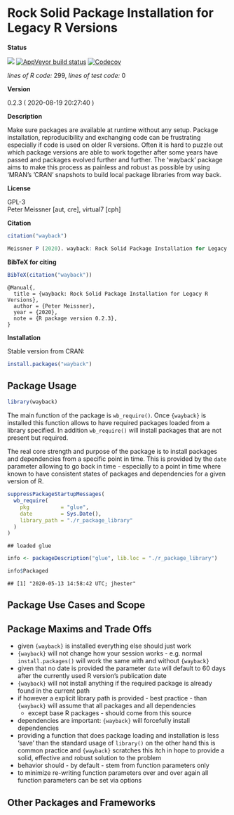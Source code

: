 
<!-- README.md is generated from README.Rmd. Please edit that file -->

<!-- -->

<!-- FILL OUT OPTIONS !!! -->

<!-- -->

<!-- -->

<!-- -->

# Rock Solid Package Installation for Legacy R Versions

**Status**

<a href="https://travis-ci.org/petermeissner/wayback"><img src="https://api.travis-ci.org/petermeissner/wayback.svg?branch=master"><a/>
[![AppVeyor build
status](https://ci.appveyor.com/api/projects/status/github/petermeissner/wayback?branch=master&svg=true)](https://ci.appveyor.com/project/petermeissner/wayback)
<a href="https://codecov.io/gh/petermeissner/wayback"><img src="https://codecov.io/gh/petermeissner/wayback/branch/master/graph/badge.svg" alt="Codecov" /></a>
<!--<a href="https://cran.r-project.org/package=wayback">
<img src="https://www.r-pkg.org/badges/version/wayback">
</a>
<img src="https://cranlogs.r-pkg.org/badges/grand-total/wayback">
<img src="https://cranlogs.r-pkg.org/badges/wayback">
-->

*lines of R code:* 299, *lines of test code:* 0

**Version**

0.2.3 ( 2020-08-19 20:27:40 )

**Description**

Make sure packages are available at runtime without any setup. Package
installation, reproducibility and exchanging code can be frustrating
especially if code is used on older R versions. Often it is hard to
puzzle out which package versions are able to work together after some
years have passed and packages evolved further and further. The
‘wayback’ package aims to make this process as painless and robust
as possible by using ‘MRAN’s ’CRAN’ snapshots to build local package
libraries from way back.

**License**

GPL-3 <br>Peter Meissner \[aut, cre\], virtual7
\[cph\]

**Citation**

``` r
citation("wayback")
```

``` r
Meissner P (2020). wayback: Rock Solid Package Installation for Legacy R Versions. R package version 0.2.3.
```

**BibTeX for citing**

``` r
BibTeX(citation("wayback"))
```

    @Manual{,
      title = {wayback: Rock Solid Package Installation for Legacy R Versions},
      author = {Peter Meissner},
      year = {2020},
      note = {R package version 0.2.3},
    }

**Installation**

Stable version from CRAN:

``` r
install.packages("wayback")
```

<!-- Latest development version from Github: -->

<!-- ```{r, eval=FALSE} -->

<!-- devtools::install_github("user_name/repo_name") -->

<!-- ``` -->

## Package Usage

``` r
library(wayback)
```

The main function of the package is `wb_require()`. Once `{wayback}` is
installed this function allows to have required packages loaded from a
library specified. In addition `wb_require()` will install packages that
are not present but required.

The real core strength and purpose of the package is to install packages
and dependencies from a specific point in time. This is provided by the
`date` parameter allowing to go back in time - especially to a point in
time where known to have consistent states of packages and dependencies
for a given version of R.

``` r
suppressPackageStartupMessages(
  wb_require(
    pkg          = "glue", 
    date         = Sys.Date(),
    library_path = "./r_package_library"
  )
)
```

    ## loaded glue

``` r
info <- packageDescription("glue", lib.loc = "./r_package_library")

info$Packaged
```

    ## [1] "2020-05-13 14:58:42 UTC; jhester"

## Package Use Cases and Scope

## Package Maxims and Trade Offs

  - given `{wayback}` is installed everything else should just work
  - `{wayback}` will not change how your session works - e.g. normal
    `install.packages()` will work the same with and without `{wayback}`
  - given that no date is provided the parameter `date` will default to
    60 days after the currently used R version’s publication date
  - `{wayback}` will not install anything if the required package is
    already found in the current path
  - if however a explicit library path is provided - best practice -
    than `{wayback}` will assume that all packages and all dependencies
    - except base R packages - should come from this source
  - dependencies are important: `{wayback}` will forcefully install
    dependencies
  - providing a function that does package loading and installation is
    less ‘save’ than the standard usage of `library()` on the other hand
    this is common practice and `{wayback}` scratches this itch in hope
    to provide a solid, effective and robust solution to the problem
  - behavior should - by default - stem from function parameters only
  - to minimize re-writing function parameters over and over again all
    function parameters can be set via options

## Other Packages and Frameworks
